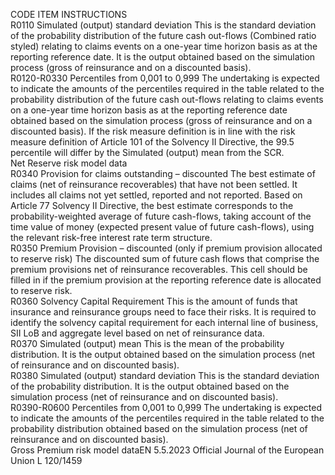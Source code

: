  
CODE  ITEM  INSTRUCTIONS  
R0110  Simulated (output) 
standard deviation  This is the standard deviation of the probability distribution of the future cash out-flows 
(Combined ratio styled) relating to claims events on a one-year time horizon basis as at 
the reporting reference date. It is the output obtained based on the simulation process 
(gross of reinsurance and on a discounted basis).  
R0120-R0330  Percentiles from 0,001 to 
0,999  The undertaking is expected to indicate the amounts of the percentiles required in the 
table related to the probability distribution of the future cash out-flows relating to 
claims events on a one-year time horizon basis as at the reporting reference date 
obtained based on the simulation process (gross of reinsurance and on a discounted 
basis). 
If the risk measure definition is in line with the risk measure definition of Article 101 
of the Solvency II Directive, the 99.5 percentile will differ by the Simulated (output) 
mean from the SCR.  
Net Reserve risk model data  
R0340  Provision for claims 
outstanding – discounted  The best estimate of claims (net of reinsurance recoverables) that have not been settled. 
It includes all claims not yet settled, reported and not reported. Based on Article 77 
Solvency II Directive, the best estimate corresponds to the probability-weighted average 
of future cash-flows, taking account of the time value of money (expected present value 
of future cash-flows), using the relevant risk-free interest rate term structure.  
R0350  Premium Provision – 
discounted (only if 
premium provision 
allocated to reserve risk)  The discounted sum of future cash flows that comprise the premium provisions net of 
reinsurance recoverables. This cell should be filled in if the premium provision at the 
reporting reference date is allocated to reserve risk.  
R0360  Solvency Capital 
Requirement  This is the amount of funds that insurance and reinsurance groups need to face their 
risks. It is required to identify the solvency capital requirement for each internal line of 
business, SII LoB and aggregate level based on net of reinsurance data.  
R0370  Simulated (output) mean  This is the mean of the probability distribution. It is the output obtained based on the 
simulation process (net of reinsurance and on discounted basis).  
R0380  Simulated (output) 
standard deviation  This is the standard deviation of the probability distribution. It is the output obtained 
based on the simulation process (net of reinsurance and on discounted basis).  
R0390-R0600  Percentiles from 0,001 to 
0,999  The undertaking is expected to indicate the amounts of the percentiles required in the 
table related to the probability distribution obtained based on the simulation process 
(net of reinsurance and on discounted basis).  
Gross Premium risk model dataEN  5.5.2023 Official Journal of the European Union L 120/1459
